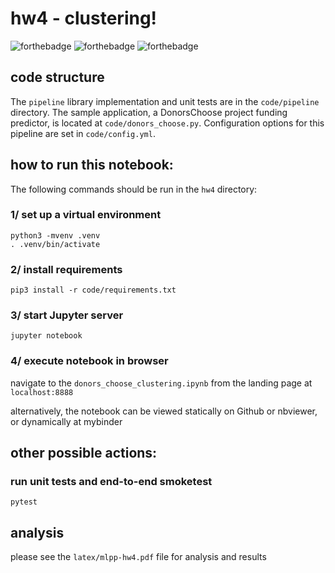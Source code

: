 # hw4 - clustering!
![forthebadge](https://forthebadge.com/images/badges/made-with-python.svg) ![forthebadge](https://forthebadge.com/images/badges/approved-by-george-costanza.svg) ![forthebadge](https://forthebadge.com/images/badges/powered-by-electricity.svg)
## code structure
The `pipeline` library implementation and unit tests are in the `code/pipeline` directory. The sample application, a DonorsChoose project funding predictor, is located at `code/donors_choose.py`. Configuration options for this pipeline are set in `code/config.yml`.
## how to run this notebook:
The following commands should be run in the `hw4` directory: 

### 1/ set up a virtual environment 
```
python3 -mvenv .venv
. .venv/bin/activate 
```

### 2/ install requirements
```
pip3 install -r code/requirements.txt
```

### 3/ start Jupyter server
```
jupyter notebook
```

### 4/ execute notebook in browser 
navigate to the `donors_choose_clustering.ipynb` from the landing page at `localhost:8888`

alternatively, the notebook can be viewed statically on Github or nbviewer, or dynamically at mybinder 

## other possible actions: 
### run unit tests and end-to-end smoketest
```
pytest
```

## analysis
please see the `latex/mlpp-hw4.pdf` file for analysis and results 
